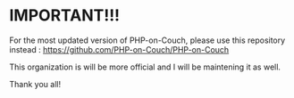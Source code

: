 # IMPORTANT!!!

For the most updated version of PHP-on-Couch, please use this repository instead : https://github.com/PHP-on-Couch/PHP-on-Couch

This organization is will be more official and I will be maintening it as well.

Thank you all!
